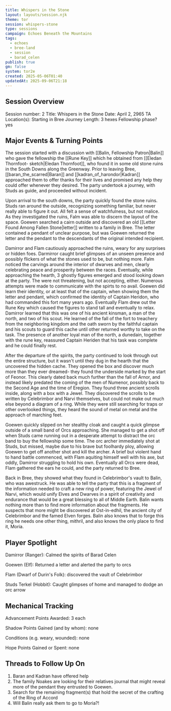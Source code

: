 ```yaml
---
title: Whispers in the Stone
layout: layouts/session.njk
theme: tor
session: whispers-stone
type: sessions
campaign: Echoes Beneath the Mountains
tags:
  - echoes
  - bree-land
  - session
  - barad_celen
publish: true
gm: false
system: tor2e
created: 2025-05-06T01:40
updatedAt: 2025-09-06T21:18
---
```


## Session Overview
Session number: 2
Title: Whispers in the Stone
Date: April 2, 2965 TA
Location(s): Starting in Bree
Journey Length: 3 hexes
Fellowship phase? yes

## Major Events & Turning Points
The session started with a discussion with [[Balin, Fellowship Patron|Balin]] who gave the fellowship the [[Rune Key]] which he obtained from [[Eledan Thornfoot- sketch|Eledan Thornfoot]], who found it in some old stone ruins in the South Downs along the Greenway. Prior to leaving Bree, [[baran_the_scarred|Baran]] and [[kadran_of_harondor|Kadran]] approached them to offer thanks for their lives and promised any help they could offer whenever they desired. The party undertook a journey, with Studs as guide, and proceeded without incident.

Upon arrival to the south downs, the party quickly found the stone ruins. Studs ran around the outside, recognizing something familiar, but never really able to figure it out. All felt a sense of watchfulness, but not malice. As they investigated the ruins, Falm was able to discern the layout of the space. Goewen searched a cairn outside and discovered an old [[Letter Found Among Fallen Stone|letter]] written to a family in Bree. The letter contained a pendant of unclear purpose, but was Goewen returned the letter and the pendant to the descendants of the original intended recipient.

Damirror and Flam cautiously approached the ruins, weary for any surprises or hidden foes. Darmirror caught brief glimpses of an unseen presence and possibly flickers of what the stones used to be, but nothing more. Falm noticed the carvings around the interior of dwarves and men, clearly celebrating peace and prosperity between the races. Eventually, while approaching the hearth, 3 ghostly figures emerged and stood looking down at the party. The were not threatening, but not accepting, either. Numerous attempts were made to communicate with the spirts to no avail. Goewen did learn their identity, or at least that of the captain, when showing them the letter and pendant, which confirmed the identity of Captain Heridon, who had commanded this fort many years ago. Eventually Flam drew out the Rune Key which caused the figures to stand tall and eventually to relax. Damirror learned that this was one of his ancient kinsman, a man of the north, and two of his scout. He learned of the fall of the fort to treachery from the neighboring kingdom and the oath sworn by the faithful captain and his scouts to guard this cache until other returned worthy to take on the task. The presence of another loyal man of the north, a dunedain, together with the rune key, reassured Captain Heriden that his task was complete and he could finally rest.

After the departure of the spirits, the party continued to look through out the entire structure, but it wasn't until they dug in the hearth that the uncovered the hidden cache. They opened the box and discover much more than they ever dreamed- they found the underside marked by the start of Feonor. This clearly dated back much further than the fall of Arnor, and instead likely predated the coming of the men of Numenor, possibly back to the Second Age and the time of Eregion. They found three ancient scrolls inside, along with a box with a Jewel. They discovered the scrolls to be written by Celebrimbor and Narvi themselves, but could not make out much else beyond a diagram of a ring. While they were still searching for traps or other overlooked things, they heard the sound of metal on metal and the approach of marching feet.

Goewen quickly slipped on her stealthy cloak and caught a quick glimpse outside of a small band of Orcs approaching. She managed to get a shot off when Studs came running out in a desperate attempt to distract the orc band to buy the fellowship some time. The orc archer immediately shot at Studs, but missed, maybe due to his brave but foolhardy ploy, allowing Goewen to get off another shot and kill the archer. A brief but violent hand to hand battle commenced, with Flam aquiting himself well with his axe, but oddly, Damirror struggling to hold his own. Eventually all Orcs were dead, Flam gathered the ears he could, and the party returned to Bree.

Back in Bree, they showed what they found in Celebrimbor's vault to Balin, who was awestruck. He was able to tell the party that this is a fragment of the information needed to craft a new ring of power, featuring the Jewel of Narvi, which would unify Elves and Dwarves in a spirit of creativity and endurance that would be a great blessing to all of Middle Earth. Balin wants nothing more than to find more information about the fragments. He suspects that more might be discovered at Ost-in-edhil, the ancient city of Celebrimbor and the famed Elven forges. Balin also knows that to forge this ring he needs one other thing, mithril, and also knows the only place to find it, Moria.

## Player Spotlight
Damirror (Ranger): Calmed the spirits of Barad Celen

Goewen (Elf): Returned a letter and alerted the party to orcs

Flam (Dwarf of Durin's Folk): discovered the vault of Celebrimbor

Studs Terkel (Hobbit): Caught glimpses of home and managed to dodge an orc arrow

## Mechanical Tracking
Advancement Points Awarded: 3 each

Shadow Points Gained (and by whom): none

Conditions (e.g. weary, wounded): none

Hope Points Gained or Spent: none

## Threads to Follow Up On
1. Baran and Kadran have offered help
2. The family Noakes are looking for their relatives journal that might reveal more of the pendant they entrusted to Goewen.
3. Search for the remaining fragment(s) that hold the secret of the crafting of the Ring of Accord
4. Will Balin really ask them to go to Moria?!
